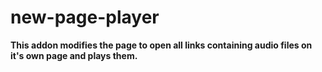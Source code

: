 # new-page-player

**This addon modifies the page to open all links containing audio files on it's own page and plays them.**